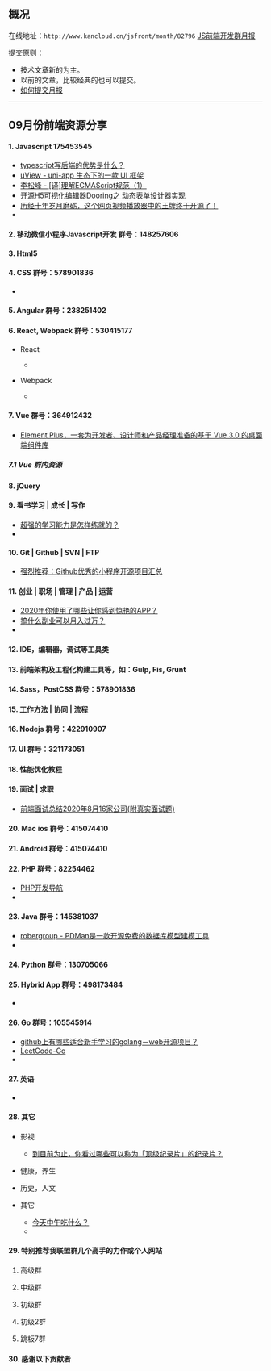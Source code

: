 ## 概况

在线地址：`http://www.kancloud.cn/jsfront/month/82796` [JS前端开发群月报](http://www.kancloud.cn/jsfront/month/82796)


提交原则：

- 技术文章新的为主。
- 以前的文章，比较经典的也可以提交。
- [如何提交月报](http://www.kancloud.cn/jsfront/month/227309)

---


## 09月份前端资源分享
#### 1. Javascript 175453545
- [typescript写后端的优势是什么？](https://www.zhihu.com/question/389662868)
- [uView - uni-app 生态下的一款 UI 框架](https://zhuanlan.zhihu.com/p/215456248)
- [李松峰 - [译]理解ECMAScript规范（1）](https://lisongfeng.cn/2020/09/08/understanding-ecmascript-part-1.html)
- [开源H5可视化编辑器Dooring之 动态表单设计器实现](https://zhuanlan.zhihu.com/p/256976325)
- [历经十年岁月磨砺，这个网页视频播放器中的王牌终于开源了！](https://zhuanlan.zhihu.com/p/257096128)
- []()

#### 2. 移动微信小程序Javascript开发 群号：148257606


#### 3. Html5


#### 4. CSS  群号：578901836
- []()

#### 5. Angular 群号：238251402

#### 6. React, Webpack 群号：530415177
- React
  
  - []()
  
- Webpack

  - []()


#### 7. Vue 群号：364912432
- [Element Plus，一套为开发者、设计师和产品经理准备的基于 Vue 3.0 的桌面端组件库](https://element-plus.org/#/zh-CN)

##### 7.1 Vue 群内资源


#### 8. jQuery

#### 9. 看书学习 | 成长 | 写作
- [超强的学习能力是怎样练就的？](https://www.zhihu.com/question/35103080/answer/1487321647)
- []()

#### 10. Git | Github | SVN | FTP
- [强烈推荐：Github优秀的小程序开源项目汇总](https://zhuanlan.zhihu.com/p/214474630)

#### 11. 创业 | 职场 | 管理 | 产品 | 运营
- [2020年你使用了哪些让你感到惊艳的APP？](https://www.zhihu.com/question/418058307)
- [搞什么副业可以月入过万？](https://www.zhihu.com/question/278137232)
- []()

#### 12. IDE，编辑器，调试等工具类

#### 13. 前端架构及工程化构建工具等，如：Gulp, Fis, Grunt

#### 14. Sass，PostCSS  群号：578901836

#### 15. 工作方法 | 协同 | 流程

#### 16. Nodejs 群号：422910907

#### 17. UI 群号：321173051

#### 18. 性能优化教程

#### 19. 面试 | 求职
- [前端面试总结2020年8月16家公司(附真实面试题)](https://zhuanlan.zhihu.com/p/203090478)

#### 20. Mac ios 群号：415074410

#### 21. Android 群号：415074410

#### 22. PHP 群号：82254462
- [PHP开发导航](https://zhuanlan.zhihu.com/p/245556435)
- []()

#### 23. Java 群号：145381037
- [robergroup - PDMan是一款开源免费的数据库模型建模工具](https://gitee.com/robergroup/pdman)
- []()


#### 24. Python 群号：130705066

#### 25. Hybrid App 群号：498173484
- []()

#### 26. Go 群号：105545914
- [github上有哪些适合新手学习的golang－web开源项目？](https://www.zhihu.com/question/406551342)
- [LeetCode-Go](https://github.com/halfrost/LeetCode-Go)
- []()

#### 27. 英语
- []()

#### 28. 其它

- 影视

  - [到目前为止，你看过哪些可以称为「顶级纪录片」的纪录片？](https://www.zhihu.com/question/414050233)


- 健康，养生


- 历史，人文


- 其它

  - [今天中午吃什么？](https://www.zwcsm.com/)
  - []()


#### 29. 特别推荐我联盟群几个高手的力作或个人网站

1. 高级群



2. 中级群


3. 初级群

4. 初级2群


5. 跳板7群


#### 30. 感谢以下贡献者

